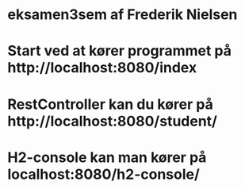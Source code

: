 # eksamen3sem af Frederik Nielsen 
# Start ved at kører programmet på http://localhost:8080/index
# RestController kan du kører på http://localhost:8080/student/
# H2-console kan man kører på localhost:8080/h2-console/
